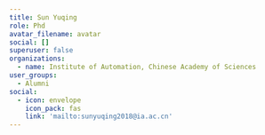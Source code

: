 ```yaml
---
title: Sun Yuqing
role: Phd
avatar_filename: avatar
social: []
superuser: false
organizations:
  - name: Institute of Automation, Chinese Academy of Sciences
user_groups:
  - Alumni
social:
  - icon: envelope
    icon_pack: fas
    link: 'mailto:sunyuqing2018@ia.ac.cn'
---
```


